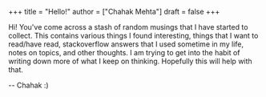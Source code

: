 +++
title = "Hello!"
author = ["Chahak Mehta"]
draft = false
+++

Hi! You've come across a stash of random musings that I have started to collect. This contains various things I found interesting, things that I want to read/have read, stackoverflow answers that I used sometime in my life, notes on topics, and other thoughts. I am trying to get into the habit of writing down more of what I keep on thinking. Hopefully this will help with that.

-- Chahak :)
